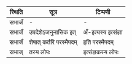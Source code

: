 | स्थिति | सूत्र | टिप्पणी |
| ----- | ------- | ------ |
| सभाजँ | - | - |
| सभाजँ | उपदेशेऽजनुनासिक इत् | अँ-इत्यस्य इत्संज्ञा |
| सभाजँ | शेषात् कर्तरि परस्मैपदम् | इति परस्मैपदम् |
| सभाज् | तस्य लोपः | इत्संज्ञकस्य लोपः |
